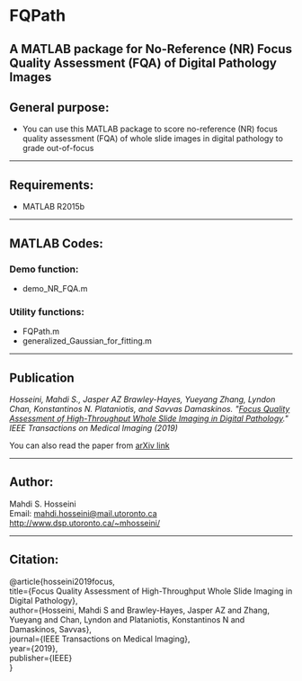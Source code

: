 # FQPath
A MATLAB package for No-Reference (NR) Focus Quality Assessment (FQA) of Digital Pathology Images
----------------------------------------------------------------
## General purpose:  
-	You can use this MATLAB package to score no-reference (NR) focus quality assessment (FQA) of whole slide images in digital pathology to grade out-of-focus  
----------------------------------------------------------------
## Requirements:
- MATLAB R2015b

----------------------------------------------------------------
## MATLAB Codes:

### Demo function:  
-	demo_NR_FQA.m

### Utility functions:  
-	FQPath.m
- generalized_Gaussian_for_fitting.m

----------------------------------------------------------------  
## Publication  
*Hosseini, Mahdi S., Jasper AZ Brawley-Hayes, Yueyang Zhang, Lyndon Chan, Konstantinos N. Plataniotis, and Savvas Damaskinos. "[Focus Quality Assessment of High-Throughput Whole Slide Imaging in Digital Pathology](https://ieeexplore.ieee.org/abstract/document/8725582)." IEEE Transactions on Medical Imaging (2019)*  

You can also read the paper from [arXiv link](https://arxiv.org/abs/1811.06038)  

----------------------------------------------------------------
## Author:  
Mahdi S. Hosseini  
Email: mahdi.hosseini@mail.utoronto.ca  
http://www.dsp.utoronto.ca/~mhosseini/  

----------------------------------------------------------------
## Citation:  
@article{hosseini2019focus,   
  title={Focus Quality Assessment of High-Throughput Whole Slide Imaging in Digital Pathology},   
  author={Hosseini, Mahdi S and Brawley-Hayes, Jasper AZ and Zhang, Yueyang and Chan, Lyndon and Plataniotis, Konstantinos N and Damaskinos, Savvas},   
  journal={IEEE Transactions on Medical Imaging},   
  year={2019},   
  publisher={IEEE}   
}
